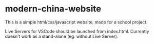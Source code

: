 # modern-china-website
This is a simple html/css/javascript website, made for a school project.

Live Servers for VSCode should be launched from index.html.
Currently doesn't work as a stand-alone (eg. without Live Server).
